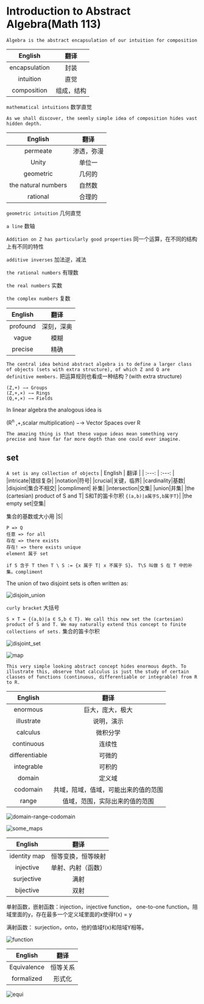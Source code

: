 # Introduction to Abstract Algebra(Math 113)

`Algebra is the abstract encapsulation of our intuition for composition` 

| English | 翻译 |
| :---: | :---: |
|encapsulation|封装|
|intuition|直觉|
|composition|组成，结构|

`mathematical intuitions` 数学直觉

`As we shall discover, the seemly simple idea of composition hides vast hidden depth.`

| English | 翻译 |
| :---: | :---: |
|permeate|渗透，弥漫|
|Unity|单位一|
|geometric|几何的|
|the natural numbers|自然数|
|rational|合理的|


`geometric intuition` 几何直觉

`a line` 数轴

`Addition on Z has particularly good properties` 同一个运算，在不同的结构上有不同的特性

`additive inverses` 加法逆，减法

`the rational numbers` 有理数

`the real numbers` 实数

`the complex numbers` 复数

| English | 翻译 |
| :---: | :---: |
|profound|深刻，深奥|
|vague|模糊|
|precise|精确|

`The central idea behind abstract algebra is to define a larger class of objects (sets with extra structure), of which Z and Q are definitive members.` 把运算规则也看成一种结构？(with extra structure)

```
(Z,+) −→ Groups
(Z,+,×) −→ Rings
(Q,+,×) −→ Fields
```
In linear algebra the analogous idea is

(R<sup>n</sup> ,+,scalar multiplication) −→ Vector Spaces over R

`The amazing thing is that these vague ideas mean something very precise and have far far more depth than one could ever imagine.`

## set
`A set is any collection of objects`
| English | 翻译 |
| :---: | :---: |
|intricate|错综复杂|
|notation|符号|
|crucial|关键，临界|
|cardinality|基数|
|disjoint|集合不相交|
|compliment| 补集|
|intersection|交集|
|union|并集|
|the (cartesian) product of S and T| S和T的笛卡尔积 `{(a,b)|a属于S,b属于T}`|
|the empty set|空集|

集合的基数或大小用 |S|

```
P => Q
任意 => for all
存在 => there exists
存在! => there exists unique
element 属于 set

if S 含于 T then T \ S := {x 属于 T| x 不属于 S}。 T\S 叫做 S 在 T 中的补集。compliment
```

The union of two disjoint sets is
often written as:

![disjoin_union](./images/disjoin_union.PNG)


`curly bracket` 大括号

`S × T = {(a,b)|a ∈ S,b ∈ T}. We call this new set the (cartesian) product of S and T. We may naturally extend this concept to finite collections of sets.` 集合的笛卡尔积



![disjoint_set](./images/disjoint_set.PNG)


![map](./images/map.PNG)

`This very simple looking abstract concept hides enormous depth. To illustrate this, observe that calculus is just the study of certain classes of functions (continuous, differentiable or integrable) from R to R.`


| English | 翻译 |
| :---: | :---: |
|enormous|巨大，庞大，极大|
|illustrate|说明，演示|
|calculus|微积分学|
|continuous|连续性|
|differentiable|可微的|
|integrable|可积的|
|domain|定义域|
|codomain|共域，陪域，值域，可能出来的值的范围|
|range|值域，范围，实际出来的值的范围|

![domain-range-codomain](./images/domain-range-codomain.svg)

![some_maps](./images/some_maps.PNG)

| English | 翻译 |
| :---: | :---: |
|identity map| 恒等变换，恒等映射|
|injective | 单射、内射（函数） |
|surjective|满射|
|bijective|双射|

单射函数，嵌射函数：injection，injective function， one-to-one function。陪域里面的y，存在最多一个定义域里面的x使得f(x) = y

满射函数： surjection，onto，他的值域f(x)和陪域Y相等。

![function](./images/function.PNG)


| English | 翻译 |
| :---: | :---: |
|Equivalence|恒等关系|
|formalized|形式化|

![equi](./images/equivalence.PNG)

